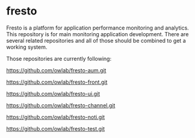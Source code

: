 fresto
======

Fresto is a platform for application performance monitoring and analytics.
This repository is for main monitoring application development.
There are several related repositories and all of those should be combined to get a working system.

Those repositories are currently following:


https://github.com/owlab/fresto-aum.git


https://github.com/owlab/fresto-front.git


https://github.com/owlab/fresto-ui.git


https://github.com/owlab/fresto-channel.git


https://github.com/owlab/fresto-noti.git


https://github.com/owlab/fresto-test.git
